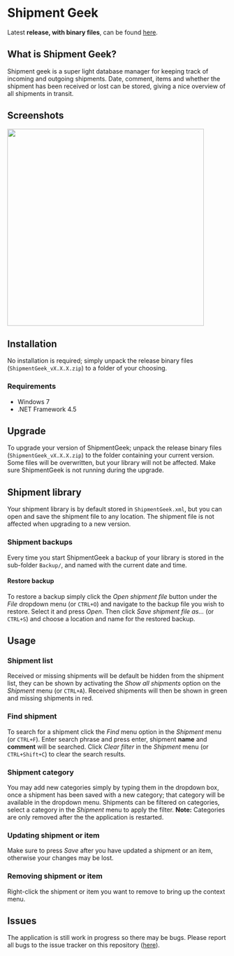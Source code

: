 ﻿# Shipment Geek
Latest **release, with binary files**, can be found [here](https://github.com/HebronNor/ShipmentGeek/releases).

## What is Shipment Geek?
Shipment geek is a super light database manager for keeping track of incoming and outgoing shipments. Date, comment, items and whether the shipment has been received or lost can be stored, giving a nice overview of all shipments in transit.

## Screenshots
<img src="https://0vpggq.bn1.livefilestore.com/y2poeZmyLhkkeKdUvSvl6hxDm1g0tZojsCTulbab9CtlbwuD1tPGOs6m9mzEFidLGqEQ5-CzVhGrsBCDf2tEBuCQagLT2fYXRNp5aVwBdsiCVA/ShipmentGeek_Screen4.png?psid=1" width="450">

## Installation
No installation is required; simply unpack the release binary files (`ShipmentGeek_vX.X.X.zip`) to a folder of your choosing.

### Requirements
* Windows 7
* .NET Framework 4.5

## Upgrade
To upgrade your version of ShipmentGeek; unpack the release binary files (`ShipmentGeek_vX.X.X.zip`) to the folder containing your current version. Some files will be overwritten, but your library will not be affected.
Make sure ShipmentGeek is not running during the upgrade.

## Shipment library
Your shipment library is by default stored in `ShipmentGeek.xml`, but you can open and save the shipment file to any location. The shipment file is not affected when upgrading to a new version.

### Shipment backups
Every time you start ShipmentGeek a backup of your library is stored in the sub-folder `Backup/`, and named with the current date and time.

#### Restore backup
To restore a backup simply click the _Open shipment file_ button under the _File_ dropdown menu (or `CTRL+O`) and navigate to the backup file you wish to restore. Select it and press _Open_.
Then click _Save shipment file as..._ (or `CTRL+S`) and choose a location and name for the restored backup.

## Usage

### Shipment list
Received or missing shipments will be default be hidden from the shipment list, they can be shown by activating the _Show all shipments_ option on the _Shipment_ menu (or `CTRL+A`).
Received shipments will then be shown in green and missing shipments in red.

### Find shipment
To search for a shipment click the _Find_ menu option in the _Shipment_ menu (or `CTRL+F`). Enter search phrase and press enter, shipment **name** and **comment** will be searched.
Click _Clear filter_ in the _Shipment_ menu (or `CTRL+Shift+C`) to clear the search results.

### Shipment category
You may add new categories simply by typing them in the dropdown box, once a shipment has been saved with a new category; that category will be available in the dropdown menu.
Shipments can be filtered on categories, select a category in the _Shipment_ menu to apply the filter.
__Note:__ Categories are only removed after the the application is restarted.

### Updating shipment or item
Make sure to press _Save_ after you have updated a shipment or an item, otherwise your changes may be lost.

### Removing shipment or item
Right-click the shipment or item you want to remove to bring up the context menu.

## Issues
The application is still work in progress so there may be bugs. Please report all bugs to the issue tracker on this repository ([here](https://github.com/HebronNor/ShipmentGeek/issues)).